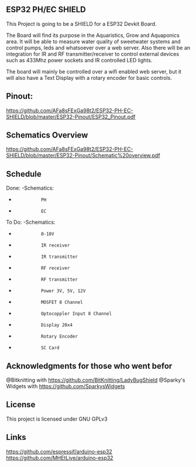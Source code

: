 ## ESP32 PH/EC SHIELD

This Project is going to be a SHIELD for a ESP32 Devkit Board. 

The Board will find its purpose in the Aquaristics, Grow and Aquaponics area. It will be able to measure water quality of sweetwater systems and control pumps, leds and whatsoever over a web server.
Also there will be an integration for IR and RF transmitter/receiver to control external devices such as 433Mhz power sockets and IR controlled LED lights.


The board will mainly be controlled over a wifi enabled web server, but it will also have a Text Display with a rotary encoder for basic controls.


## Pinout:
https://github.com/AFa8sFExGa98t2/ESP32-PH-EC-SHIELD/blob/master/ESP32-Pinout/ESP32_Pinout.pdf

## Schematics Overview
https://github.com/AFa8sFExGa98t2/ESP32-PH-EC-SHIELD/blob/master/ESP32-Pinout/Schematic%20overview.pdf

## Schedule

Done:
-Schematics:
-				PH
-				EC
				
To Do:
-Schematics:
-				0-10V
-				IR receiver
-				IR transmitter
-				RF receiver
-				RF transmitter
-				Power 3V, 5V, 12V
-				MOSFET 8 Channel
-				Optocoppler Input 8 Channel
-				Display 20x4
-				Rotary Encoder
-				SC Card
				
		
## Acknowledgments for those who went befor
@Bitknitting with https://github.com/BitKnitting/LadyBugShield
@Sparky's Widgets with https://github.com/SparkysWidgets


## License
This project is licensed under GNU GPLv3


## Links
https://github.com/espressif/arduino-esp32
https://github.com/MHEtLive/arduino-esp32

